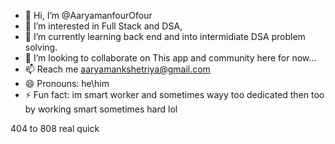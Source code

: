 - 👋 Hi, I’m @AaryamanfourOfour
- 👀 I’m interested in Full Stack and DSA,
- 🌱 I’m currently learning back end and into intermidiate DSA problem solving.
- 💞️ I’m looking to collaborate on This app and community here for now...
- 📫 Reach me aaryamankshetriya@gmail.com
- 😄 Pronouns: he\him
- ⚡ Fun fact: im smart worker and sometimes wayy too dedicated then too by working smart sometimes hard lol

<!---
AaryamanfourOfour/AaryamanfourOfour is a ✨ special ✨ repository because its `README.md` (this file) appears on your GitHub profile.
You can click the Preview link to take a look at your changes.
---> 404 to 808 real quick
